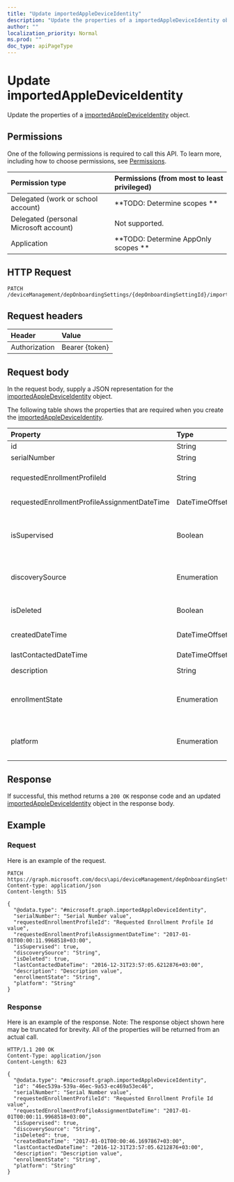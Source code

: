 ```yaml
---
title: "Update importedAppleDeviceIdentity"
description: "Update the properties of a importedAppleDeviceIdentity object."
author: ""
localization_priority: Normal
ms.prod: ""
doc_type: apiPageType
---
```


# Update importedAppleDeviceIdentity

Update the properties of a [importedAppleDeviceIdentity](../resources/importedappledeviceidentity.md) object.

## Permissions
One of the following permissions is required to call this API. To learn more, including how to choose permissions, see [Permissions](/concepts/permissions-reference.md).

|Permission type|Permissions (from most to least privileged)|
|:---|:---|
|Delegated (work or school account)|**TODO: Determine scopes **|
|Delegated (personal Microsoft account)|Not supported.|
|Application|**TODO: Determine AppOnly scopes **|

## HTTP Request
<!-- {
  "blockType": "ignored"
}
-->
``` http
PATCH /deviceManagement/depOnboardingSettings/{depOnboardingSettingId}/importedAppleDeviceIdentities/{importedAppleDeviceIdentityId}
```

## Request headers
|Header|Value|
|:---|:---|
|Authorization|Bearer {token}|

## Request body
In the request body, supply a JSON representation for the [importedAppleDeviceIdentity](../resources/importedAppleDeviceIdentity.md) object.

The following table shows the properties that are required when you create the [importedAppleDeviceIdentity](../resources/importedappledeviceidentity.md).

|Property|Type|Description|
|:---|:---|:---|
|id|String| Inherited from [entity](../resources/entity.md)|
|serialNumber|String|Device serial number|
|requestedEnrollmentProfileId|String|Enrollment profile Id admin intends to apply to the device during next enrollment|
|requestedEnrollmentProfileAssignmentDateTime|DateTimeOffset|The time enrollment profile was assigned to the device|
|isSupervised|Boolean|Indicates if the Apple device is supervised. More information is at: https://support.apple.com/en-us/HT202837|
|discoverySource|Enumeration|Apple device discovery source. Possible values are: `unknown`, `adminImport`, `deviceEnrollmentProgram`.|
|isDeleted|Boolean|Indicates if the device is deleted from Apple Business Manager|
|createdDateTime|DateTimeOffset|Created Date Time of the device|
|lastContactedDateTime|DateTimeOffset|Last Contacted Date Time of the device|
|description|String|The description of the device|
|enrollmentState|Enumeration|The state of the device in Intune. Possible values are: `unknown`, `enrolled`, `pendingReset`, `failed`, `notContacted`, `blocked`.|
|platform|Enumeration|The platform of the Device. Possible values are: `unknown`, `ios`, `android`, `windows`, `windowsMobile`, `macOS`.|



## Response
If successful, this method returns a `200 OK` response code and an updated [importedAppleDeviceIdentity](../resources/importedappledeviceidentity.md) object in the response body.

## Example

### Request
Here is an example of the request.
<!-- {
  "blockType": "request",
  "name": "update_importedappledeviceidentity"
}
-->
``` http
PATCH https://graph.microsoft.com/docs\api/deviceManagement/depOnboardingSettings/{depOnboardingSettingId}/importedAppleDeviceIdentities/{importedAppleDeviceIdentityId}
Content-type: application/json
Content-length: 515

{
  "@odata.type": "#microsoft.graph.importedAppleDeviceIdentity",
  "serialNumber": "Serial Number value",
  "requestedEnrollmentProfileId": "Requested Enrollment Profile Id value",
  "requestedEnrollmentProfileAssignmentDateTime": "2017-01-01T00:00:11.9968518+03:00",
  "isSupervised": true,
  "discoverySource": "String",
  "isDeleted": true,
  "lastContactedDateTime": "2016-12-31T23:57:05.6212876+03:00",
  "description": "Description value",
  "enrollmentState": "String",
  "platform": "String"
}
```

### Response
Here is an example of the response. Note: The response object shown here may be truncated for brevity. All of the properties will be returned from an actual call.
<!-- {
  "blockType": "response",
  "truncated": true
}
-->
``` http
HTTP/1.1 200 OK
Content-Type: application/json
Content-Length: 623

{
  "@odata.type": "#microsoft.graph.importedAppleDeviceIdentity",
  "id": "46ec539a-539a-46ec-9a53-ec469a53ec46",
  "serialNumber": "Serial Number value",
  "requestedEnrollmentProfileId": "Requested Enrollment Profile Id value",
  "requestedEnrollmentProfileAssignmentDateTime": "2017-01-01T00:00:11.9968518+03:00",
  "isSupervised": true,
  "discoverySource": "String",
  "isDeleted": true,
  "createdDateTime": "2017-01-01T00:00:46.1697867+03:00",
  "lastContactedDateTime": "2016-12-31T23:57:05.6212876+03:00",
  "description": "Description value",
  "enrollmentState": "String",
  "platform": "String"
}
```

